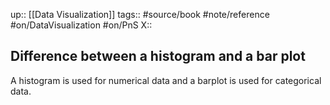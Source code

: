 up:: [[Data Visualization]]
tags:: #source/book #note/reference #on/DataVisualization #on/PnS 
X:: 

## Difference between a histogram and a bar plot

A histogram is used for numerical data and a barplot is used for categorical data.